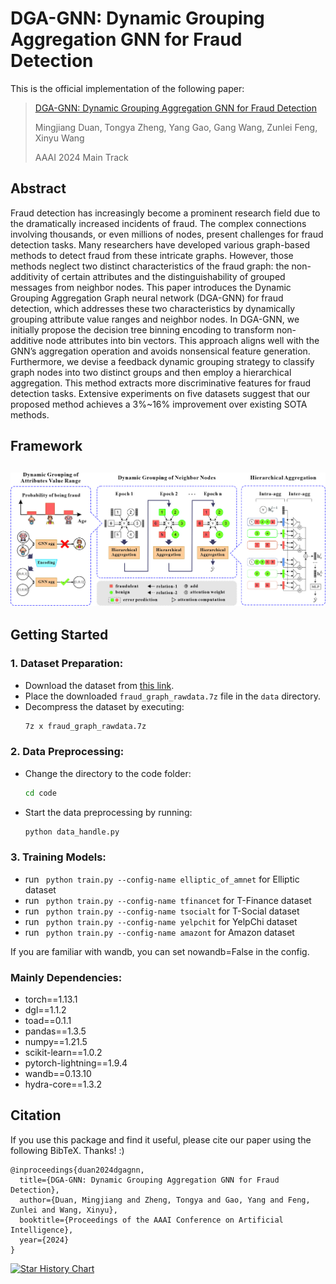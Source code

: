 # DGA-GNN: Dynamic Grouping Aggregation GNN for Fraud Detection

This is the official implementation of the following paper:

> [DGA-GNN: Dynamic Grouping Aggregation GNN for Fraud Detection](https://arxiv.org/abs/2306.12251)
>
> Mingjiang Duan, Tongya Zheng, Yang Gao, Gang Wang, Zunlei Feng, Xinyu Wang
>
> AAAI 2024 Main Track

##  Abstract

Fraud detection has increasingly become a prominent research field due to the dramatically increased incidents of fraud. The complex connections involving thousands, or even millions of nodes, present challenges for fraud detection tasks. Many researchers have developed various graph-based methods to detect fraud from these intricate graphs. However, those methods neglect two distinct characteristics of the fraud graph: the non-additivity of certain attributes and the distinguishability of grouped messages from neighbor nodes.
This paper introduces the Dynamic Grouping Aggregation Graph neural network (DGA-GNN) for fraud detection, which addresses these two characteristics by dynamically grouping attribute value ranges and neighbor nodes. In DGA-GNN, we initially propose the decision tree binning encoding to transform non-additive node attributes into bin vectors. This approach aligns well with the GNN’s aggregation operation and avoids nonsensical feature generation. Furthermore, we devise a feedback dynamic grouping strategy to classify graph nodes into two distinct groups and then employ a hierarchical aggregation. This method extracts more discriminative features for fraud detection tasks. Extensive experiments on five datasets suggest that our proposed method achieves a 3%~16% improvement over existing SOTA methods.


## **Framework**
![Framework](./framework.jpg)
---


## **Getting Started**
### **1. Dataset Preparation:**

- Download the dataset from [this link](https://drive.google.com/file/d/1ws9J_mrkRjnWVs8_gIQ3oFvF96TWt6HS/view?usp=drive_link).
- Place the downloaded `fraud_graph_rawdata.7z` file in the `data` directory.
- Decompress the dataset by executing:
  ```bash
  7z x fraud_graph_rawdata.7z
  ```
  
### **2. Data Preprocessing:**

- Change the directory to the code folder:
  ```bash
  cd code
  ```
- Start the data preprocessing by running:
  ```bash
  python data_handle.py  
  ```

### **3. Training Models:**

- run <code> python train.py --config-name elliptic_of_amnet</code>  for Elliptic dataset  
- run <code> python train.py --config-name tfinancet</code>  for T-Finance dataset  
- run <code> python train.py --config-name tsocialt</code>  for T-Social dataset  
- run <code> python train.py --config-name yelpchit</code>  for YelpChi dataset   
- run <code> python train.py --config-name amazont</code>  for Amazon dataset    


If you are familiar with wandb, you can set nowandb=False in the config.

###  **Mainly Dependencies:**
- torch==1.13.1   
- dgl==1.1.2  
- toad==0.1.1  
- pandas==1.3.5  
- numpy==1.21.5  
- scikit-learn==1.0.2  
- pytorch-lightning==1.9.4  
- wandb==0.13.10  
- hydra-core==1.3.2 
 
## Citation

If you use this package and find it useful, please cite our paper using the following BibTeX. Thanks! :)

```
@inproceedings{duan2024dgagnn,
  title={DGA-GNN: Dynamic Grouping Aggregation GNN for Fraud Detection},
  author={Duan, Mingjiang and Zheng, Tongya and Gao, Yang and Feng, Zunlei and Wang, Xinyu},
  booktitle={Proceedings of the AAAI Conference on Artificial Intelligence},
  year={2024}
}
```

[![Star History Chart](https://api.star-history.com/svg?repos=AtwoodDuan/DGA-GNN&type=Date)](https://star-history.com/#AtwoodDuan/DGA-GNN&Date)

